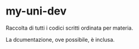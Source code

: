 # my-uni-dev

Raccolta di tutti i codici scritti ordinata per materia.

La dcumentazione, ove possibile, è inclusa.

